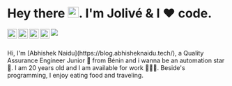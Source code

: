 <h1>Hey there <img src="https://media.giphy.com/media/hvRJCLFzcasrR4ia7z/giphy.gif" width="25px">. I'm Jolivé & I ❤️ code.</h1>
<a href="https://twitter.com/coder_jolive">
  <img align="left" alt="Jolivé Hodehou | Twitter" width="22px" src="https://cdn.jsdelivr.net/npm/simple-icons@v3/icons/twitter.svg" />
</a>
<a href="https://www.linkedin.com/in/joliv%C3%A9-hodehou-505120183/">
  <img align="left" alt="Jolivé's LinkdeIN" width="22px" src="https://cdn.jsdelivr.net/npm/simple-icons@v3/icons/linkedin.svg" />
</a>
<a href="https://t.me/jolive_hodehou">
  <img align="left" alt="Jolivé's Telegram" width="22px" src="https://cdn.jsdelivr.net/npm/simple-icons@v3/icons/telegram.svg" />
</a>
<a href="https://www.instagram.com/jolive_hodehou/">
  <img align="left" alt="Jolivé's Instagram" width="22px" src="https://cdn.jsdelivr.net/npm/simple-icons@v3/icons/instagram.svg" />
</a>

![](https://visitor-badge.glitch.me/badge?page_id=hodehoujolive.hodehoujolive)

<br />
Hi, I'm [Abhishek Naidu](https://blog.abhisheknaidu.tech/), a Quality Assurance Engineer Junior 🚀 from Bénin and i wanna be an automation star 🌟. I am 20 years old and I am available for work 🙍🏽‍♂️. Beside's programming, I enjoy eating food and traveling.
